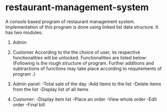 # restaurant-management-system
A console based program of restaurant management system. Implementation of this program is done using linked list data structure.
It has two modules:
1. Admin
2. Customer
According to the the choice of user, its respective functionalities will be unlocked.
Functionalities are listed below:
(Following is the rough structure of program. Further additions and subtractions of functions may take place according to requirements of program .)

1. Admin panel:
 -Total sale of the day
 -Add items to the list
 -Delete items from the list
 -Display list of all items

2. Customer:
 -Display item list
 -Place an order
 -View whole order
 -Edit order
 -Final bill
